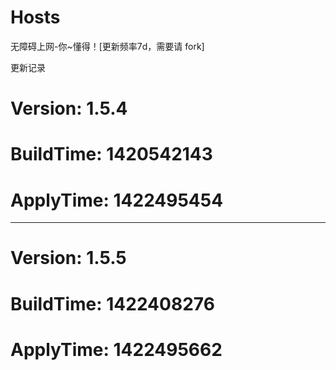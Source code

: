 Hosts
=====

无障碍上网-你~懂得！[更新频率7d，需要请 fork]

更新记录

# Version: 1.5.4
# BuildTime: 1420542143
# ApplyTime: 1422495454

----

# Version: 1.5.5
# BuildTime: 1422408276
# ApplyTime: 1422495662
